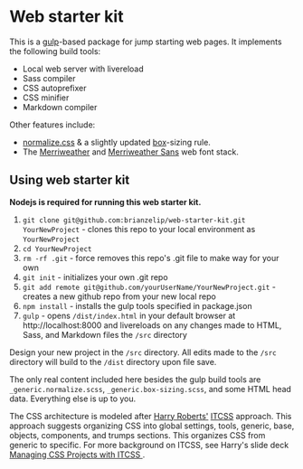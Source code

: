 # Web starter kit

This is a [gulp](http://gulpjs.com)-based package for jump starting web pages. It implements the following build tools:
- Local web server with livereload
- Sass compiler
- CSS autoprefixer
- CSS minifier
- Markdown compiler

Other features include:
- [normalize.css](https://github.com/necolas/normalize.css) & a slightly updated [box](https://github.com/mrmrs/box)-sizing rule.
- The [Merriweather](http://www.google.com/fonts/specimen/Merriweather) and [Merriweather Sans](http://www.google.com/fonts/specimen/Merriweather+Sans) web font stack.


## Using web starter kit

**Nodejs is required for running this web starter kit.**

1. `git clone git@github.com:brianzelip/web-starter-kit.git YourNewProject` - clones this repo to your local environment as `YourNewProject`
2. `cd YourNewProject`
3. `rm -rf .git` - force removes this repo's .git file to make way for your own
4. `git init` - initializes your own .git repo
5. `git add remote git@github.com/yourUserName/YourNewProject.git` - creates a new github repo from your new local repo
6. `npm install` - installs the gulp tools specified in package.json
7. `gulp` - opens `/dist/index.html` in your default browser at http://localhost:8000 and livereloads on any changes made to HTML, Sass, and Markdown files the `/src` directory

Design your new project in the `/src` directory. All edits made to the `/src` directory will build to the `/dist` directory upon file save.

The only real content included here besides the gulp build tools are `_generic.normalize.scss`, `_generic.box-sizing.scss`, and some HTML head data. Everything else is up to you.

The CSS architecture is modeled after [Harry Roberts'](http://csswizardry.com) [ITCSS](http://itcss.io) approach. This approach suggests organizing CSS into global settings, tools, generic, base, objects, components, and trumps sections. This organizes CSS from generic to specific. For more background on ITCSS, see Harry's slide deck [Managing CSS Projects with ITCSS ](https://speakerdeck.com/dafed/managing-css-projects-with-itcss).
